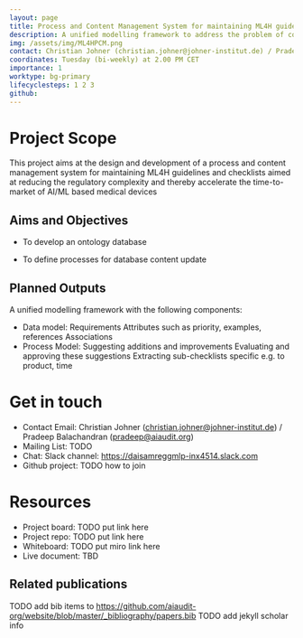 ```yaml
---
layout: page
title: Process and Content Management System for maintaining ML4H guidelines and checklists
description: A unified modelling framework to address the problem of conceptual mapping and semantic interoperability of product requirements of AI/ML based medical devices among various stakeholders including software deveopers, quality managers,medical professionals and notified bodies.
img: /assets/img/ML4HPCM.png
contact: Christian Johner (christian.johner@johner-institut.de) / Pradeep Balachandran (pradeep@aiaudit.org)
coordinates: Tuesday (bi-weekly) at 2.00 PM CET
importance: 1
worktype: bg-primary
lifecyclesteps: 1 2 3
github:
---
```


# Project Scope
This project aims at the design and development of a process and content management system for maintaining ML4H guidelines and checklists aimed at reducing the regulatory complexity and thereby accelerate the time-to-market of AI/ML based medical devices

## Aims and Objectives
* To develop an ontology database

* To define processes for database content update

## Planned Outputs

A unified modelling framework with the following components:

* 	Data model:
		Requirements
		Attributes such as priority, examples, references
		Associations
*	Process Model:
		Suggesting additions and improvements
		Evaluating and approving these suggestions
		Extracting sub-checklists specific e.g. to product, time

# Get in touch
* Contact Email: Christian Johner (christian.johner@johner-institut.de) / Pradeep Balachandran (pradeep@aiaudit.org)
* Mailing List: TODO
* Chat: Slack channel: https://daisamreggmlp-inx4514.slack.com
* Github project: TODO how to join

# Resources
* Project board: TODO put link here
* Project repo: TODO put link here
* Whiteboard: TODO put miro link here
* Live document: TBD

## Related publications
TODO add bib items to https://github.com/aiaudit-org/website/blob/master/_bibliography/papers.bib
TODO add jekyll scholar info
